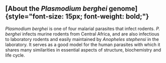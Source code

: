 [About the *Plasmodium berghei* genome]{style="font-size: 15px; font-weight: bold;"}
------------------------------------------------------------------------------------

*Plasmodium berghei* is one of four malarial parasites that infect
rodents. *P. berghei* infects murine rodents from Central Africa, and
are also infectious to laboratory rodents and easily maintained by
*Anopheles stephensi* in the laboratory. It serves as a good model for
the human parasites with which it shares many similarities in essential
aspects of structure, biochemistry and life cycle.
